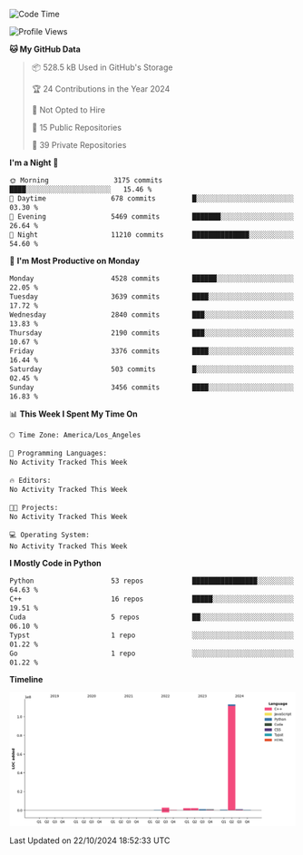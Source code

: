 <!--START_SECTION:waka-->
![Code Time](http://img.shields.io/badge/Code%20Time-0%20secs-blue)

![Profile Views](http://img.shields.io/badge/Profile%20Views-27-blue)

**🐱 My GitHub Data** 

> 📦 528.5 kB Used in GitHub's Storage 
 > 
> 🏆 24 Contributions in the Year 2024
 > 
> 🚫 Not Opted to Hire
 > 
> 📜 15 Public Repositories 
 > 
> 🔑 39 Private Repositories 
 > 
**I'm a Night 🦉** 

```text
🌞 Morning                3175 commits        ████░░░░░░░░░░░░░░░░░░░░░   15.46 % 
🌆 Daytime                678 commits         █░░░░░░░░░░░░░░░░░░░░░░░░   03.30 % 
🌃 Evening                5469 commits        ███████░░░░░░░░░░░░░░░░░░   26.64 % 
🌙 Night                  11210 commits       ██████████████░░░░░░░░░░░   54.60 % 
```
📅 **I'm Most Productive on Monday** 

```text
Monday                   4528 commits        ██████░░░░░░░░░░░░░░░░░░░   22.05 % 
Tuesday                  3639 commits        ████░░░░░░░░░░░░░░░░░░░░░   17.72 % 
Wednesday                2840 commits        ███░░░░░░░░░░░░░░░░░░░░░░   13.83 % 
Thursday                 2190 commits        ███░░░░░░░░░░░░░░░░░░░░░░   10.67 % 
Friday                   3376 commits        ████░░░░░░░░░░░░░░░░░░░░░   16.44 % 
Saturday                 503 commits         █░░░░░░░░░░░░░░░░░░░░░░░░   02.45 % 
Sunday                   3456 commits        ████░░░░░░░░░░░░░░░░░░░░░   16.83 % 
```


📊 **This Week I Spent My Time On** 

```text
🕑︎ Time Zone: America/Los_Angeles

💬 Programming Languages: 
No Activity Tracked This Week

🔥 Editors: 
No Activity Tracked This Week

🐱‍💻 Projects: 
No Activity Tracked This Week

💻 Operating System: 
No Activity Tracked This Week
```

**I Mostly Code in Python** 

```text
Python                   53 repos            ████████████████░░░░░░░░░   64.63 % 
C++                      16 repos            █████░░░░░░░░░░░░░░░░░░░░   19.51 % 
Cuda                     5 repos             ██░░░░░░░░░░░░░░░░░░░░░░░   06.10 % 
Typst                    1 repo              ░░░░░░░░░░░░░░░░░░░░░░░░░   01.22 % 
Go                       1 repo              ░░░░░░░░░░░░░░░░░░░░░░░░░   01.22 % 
```



**Timeline**

![Lines of Code chart](https://raw.githubusercontent.com/dwxrycb123/dwxrycb123/main/assets/bar_graph.png)


 Last Updated on 22/10/2024 18:52:33 UTC
<!--END_SECTION:waka-->